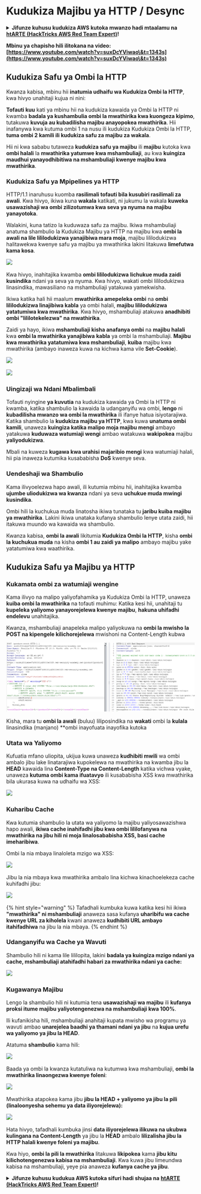 # Kudukiza Majibu ya HTTP / Desync

<details>

<summary><strong>Jifunze kuhusu kudukiza AWS kutoka mwanzo hadi mtaalamu na</strong> <a href="https://training.hacktricks.xyz/courses/arte"><strong>htARTE (HackTricks AWS Red Team Expert)</strong></a><strong>!</strong></summary>

Njia nyingine za kusaidia HackTricks:

* Ikiwa unataka kuona **kampuni yako inatangazwa katika HackTricks** au **kupakua HackTricks katika PDF** Angalia [**MPANGO WA KUJIUNGA**](https://github.com/sponsors/carlospolop)!
* Pata [**swag rasmi ya PEASS & HackTricks**](https://peass.creator-spring.com)
* Gundua [**The PEASS Family**](https://opensea.io/collection/the-peass-family), mkusanyiko wetu wa kipekee wa [**NFTs**](https://opensea.io/collection/the-peass-family)
* **Jiunge na** 💬 [**Kikundi cha Discord**](https://discord.gg/hRep4RUj7f) au [**kikundi cha telegram**](https://t.me/peass) au **tufuate** kwenye **Twitter** 🐦 [**@carlospolopm**](https://twitter.com/hacktricks_live)**.**
* **Shiriki mbinu zako za kudukiza kwa kuwasilisha PR kwa** [**HackTricks**](https://github.com/carlospolop/hacktricks) na [**HackTricks Cloud**](https://github.com/carlospolop/hacktricks-cloud) github repos.

</details>

**Mbinu ya chapisho hili ilitokana na video: [https://www.youtube.com/watch?v=suxDcYViwao\&t=1343s](https://www.youtube.com/watch?v=suxDcYViwao\&t=1343s)**


## Kudukiza Safu ya Ombi la HTTP

Kwanza kabisa, mbinu hii **inatumia udhaifu wa Kudukiza Ombi la HTTP**, kwa hivyo unahitaji kujua ni nini:

**Tofauti kuu** kati ya mbinu hii na kudukiza kawaida ya Ombi la HTTP ni kwamba **badala ya kushambulia ombi la mwathirika kwa kuongeza kipimo**, tutakuwa **kuvuja au kubadilisha majibu anayopokea mwathirika**. Hii inafanywa kwa kutuma ombi 1 na nusu ili kudukiza Kudukiza Ombi la HTTP, **tuma ombi 2 kamili ili kudukiza safu za majibu za wakala**.

Hii ni kwa sababu tutaweza **kudukiza safu ya majibu** ili **majibu** kutoka kwa **ombi halali** la **mwathirika yatumwe kwa mshambuliaji**, au kwa **kuingiza maudhui yanayodhibitiwa na mshambuliaji kwenye majibu kwa mwathirika**.

### Kudukiza Safu ya Mpipelines ya HTTP

HTTP/1.1 inaruhusu kuomba **rasilimali tofauti bila kusubiri rasilimali za awali**. Kwa hivyo, ikiwa kuna **wakala** katikati, ni jukumu la wakala **kuweka usawazishaji wa ombi zilizotumwa kwa seva ya nyuma na majibu yanayotoka**.

Walakini, kuna tatizo la kuduwaza safu za majibu. Ikiwa mshambuliaji anatuma shambulio la Kudukiza Majibu ya HTTP na majibu kwa **ombi la awali na lile lililodukizwa yanajibiwa mara moja**, majibu lililodukizwa halitawekwa kwenye safu ya majibu ya mwathirika lakini litakuwa **limefutwa kama kosa**.

![](<../.gitbook/assets/image (635) (1) (1) (1).png>)

Kwa hivyo, inahitajika kwamba **ombi lililodukizwa** **lichukue muda zaidi kusindika** ndani ya seva ya nyuma. Kwa hivyo, wakati ombi lililodukizwa linasindika, mawasiliano na mshambuliaji yatakuwa yamekwisha.

Ikiwa katika hali hii maalum **mwathirika amepeleka ombi** na **ombi lililodukizwa linajibiwa kabla** ya ombi halali, **majibu lililodukizwa yatatumiwa kwa mwathirika**. Kwa hivyo, mshambuliaji atakuwa **anadhibiti ombi "lililotekelezwa" na mwathirika**.

Zaidi ya hayo, ikiwa **mshambuliaji kisha anafanya ombi** na **majibu halali** kwa **ombi la mwathirika yanajibiwa** **kabla** ya ombi la mshambuliaji. **Majibu kwa mwathirika yatatumiwa kwa mshambuliaji**, **kuiba** majibu kwa mwathirika (ambayo inaweza kuwa na kichwa kama vile **Set-Cookie**).

![](<../.gitbook/assets/image (658) (1).png>)

![](<../.gitbook/assets/image (655) (1) (1) (1).png>)

### Uingizaji wa Ndani Mbalimbali

Tofauti nyingine **ya kuvutia** na kudukiza kawaida ya Ombi la HTTP ni kwamba, katika shambulio la kawaida la udanganyifu wa ombi, **lengo** ni **kubadilisha mwanzo wa ombi la mwathirika** ili ifanye hatua isiyotarajiwa. Katika shambulio la **kudukiza majibu ya HTTP**, kwa kuwa **unatuma ombi kamili**, unaweza **kuingiza katika malipo moja majibu mengi** ambayo yatakuwa **kuduwaza watumiaji wengi** ambao watakuwa **wakipokea** majibu **yaliyodukizwa**.

Mbali na kuweza **kugawa kwa urahisi majaribio mengi** kwa watumiaji halali, hii pia inaweza kutumika kusababisha **DoS** kwenye seva.

### Uendeshaji wa Shambulio

Kama ilivyoelezwa hapo awali, ili kutumia mbinu hii, inahitajika kwamba **ujumbe uliodukizwa wa kwanza** ndani ya seva **uchukue muda mwingi kusindika**.

Ombi hili la kuchukua muda linatosha ikiwa tunataka tu **jaribu kuiba majibu ya mwathirika**. Lakini ikiwa unataka kufanya shambulio lenye utata zaidi, hii itakuwa muundo wa kawaida wa shambulio.

Kwanza kabisa, **ombi la awali** likitumia **Kudukiza Ombi la HTTP**, kisha **ombi la kuchukua muda** na kisha **ombi 1 au zaidi ya malipo** ambayo majibu yake yatatumiwa kwa waathirika.

## Kudukiza Safu ya Majibu ya HTTP

### Kukamata ombi za watumiaji wengine <a href="#capturing-other-users-requests" id="capturing-other-users-requests"></a>

Kama ilivyo na malipo yaliyofahamika ya Kudukiza Ombi la HTTP, unaweza **kuiba ombi la mwathirika** na tofauti muhimu: Katika kesi hii, unahitaji tu **kupeleka yaliyomo yanayorejelewa kwenye majibu**, **hakuna uhifadhi endelevu** unahitajika.

Kwanza, mshambuliaji anapeleka malipo yaliyokuwa na **ombi la mwisho la POST na kipengele kilichorejelewa** mwishoni na Content-Length kubwa

![](<../.gitbook/assets/image (625).png>)

Kisha, mara tu **ombi la awali** (buluu) liliposindika na **wakati** ombi la **kulala** linasindika (manjano) **ombi inayofuata inayofika kutoka
### Utata wa Yaliyomo

Kufuatia mfano uliopita, ukijua kuwa unaweza **kudhibiti mwili** wa ombi ambalo jibu lake linatarajiwa kupokelewa na mwathirika na kwamba jibu la **HEAD** kawaida lina **Content-Type na Content-Length** katika vichwa vyake, unaweza **kutuma ombi kama ifuatavyo** ili kusababisha XSS kwa mwathirika bila ukurasa kuwa na udhaifu wa XSS:

![](<../.gitbook/assets/image (654) (1) (1) (1) (1).png>)

### Kuharibu Cache

Kwa kutumia shambulio la utata wa yaliyomo la majibu yaliyosawazishwa hapo awali, **ikiwa cache inahifadhi jibu kwa ombi lililofanywa na mwathirika na jibu hili ni moja linalosababisha XSS, basi cache imeharibiwa**.

Ombi la nia mbaya linaloleta mzigo wa XSS:

![](<../.gitbook/assets/image (644) (1).png>)

Jibu la nia mbaya kwa mwathirika ambalo lina kichwa kinachoelekeza cache kuhifadhi jibu:

![](<../.gitbook/assets/image (629) (1).png>)

{% hint style="warning" %}
Tafadhali kumbuka kuwa katika kesi hii ikiwa **"mwathirika" ni mshambuliaji** anaweza sasa kufanya **uharibifu wa cache kwenye URL za kiholela** kwani anaweza **kudhibiti URL ambayo itahifadhiwa** na jibu la nia mbaya.
{% endhint %}

### Udanganyifu wa Cache ya Wavuti

Shambulio hili ni kama lile lililopita, lakini **badala ya kuingiza mzigo ndani ya cache, mshambuliaji atahifadhi habari za mwathirika ndani ya cache:**

![](<../.gitbook/assets/image (643) (1) (1).png>)

### Kugawanya Majibu

Lengo la shambulio hili ni kutumia tena **usawazishaji wa majibu** ili **kufanya proksi itume majibu yaliyotengenezwa na mshambuliaji kwa 100%**.

Ili kufanikisha hili, mshambuliaji anahitaji kupata mwisho wa programu ya wavuti ambao **unarejelea baadhi ya thamani ndani ya jibu** na **kujua urefu wa yaliyomo ya jibu la HEAD**.

Atatuma **shambulio** kama hili:

![](<../.gitbook/assets/image (649) (1) (1) (1).png>)

Baada ya ombi la kwanza kutatuliwa na kutumwa kwa mshambuliaji, **ombi la mwathirika linaongezwa kwenye foleni**:

![](<../.gitbook/assets/image (661) (1) (1) (1).png>)

Mwathirika atapokea kama jibu **jibu la HEAD + yaliyomo ya jibu la pili (linaloonyesha sehemu ya data iliyorejelewa):**

![](<../.gitbook/assets/image (633) (1).png>)

Hata hivyo, tafadhali kumbuka jinsi **data iliyorejelewa ilikuwa na ukubwa kulingana na Content-Length** ya jibu la **HEAD** ambalo **lilizalisha jibu la HTTP halali kwenye foleni ya majibu**.

Kwa hiyo, **ombi la pili la mwathirika** litakuwa **likipokea** kama **jibu kitu kilichotengenezwa kabisa na mshambuliaji**. Kwa kuwa jibu limeundwa kabisa na mshambuliaji, yeye pia anaweza **kufanya cache ya jibu**.

<details>

<summary><strong>Jifunze kuhusu kudukua AWS kutoka sifuri hadi shujaa na</strong> <a href="https://training.hacktricks.xyz/courses/arte"><strong>htARTE (HackTricks AWS Red Team Expert)</strong></a><strong>!</strong></summary>

Njia nyingine za kusaidia HackTricks:

* Ikiwa unataka kuona **kampuni yako ikitangazwa kwenye HackTricks** au **kupakua HackTricks kwa muundo wa PDF** Angalia [**MPANGO WA KUJIUNGA**](https://github.com/sponsors/carlospolop)!
* Pata [**swag rasmi wa PEASS & HackTricks**](https://peass.creator-spring.com)
* Gundua [**The PEASS Family**](https://opensea.io/collection/the-peass-family), mkusanyiko wetu wa [**NFTs**](https://opensea.io/collection/the-peass-family) ya kipekee
* **Jiunge na** 💬 [**Kikundi cha Discord**](https://discord.gg/hRep4RUj7f) au [**kikundi cha telegram**](https://t.me/peass) au **tufuate** kwenye **Twitter** 🐦 [**@carlospolopm**](https://twitter.com/hacktricks_live)**.**
* **Shiriki mbinu zako za kudukua kwa kuwasilisha PR kwa** [**HackTricks**](https://github.com/carlospolop/hacktricks) na [**HackTricks Cloud**](https://github.com/carlospolop/hacktricks-cloud) github repos.

</details>
